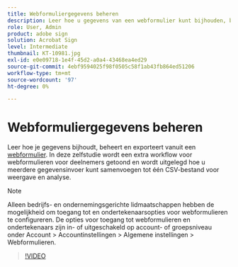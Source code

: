 ```yaml
---
title: Webformuliergegevens beheren
description: Leer hoe u gegevens van een webformulier kunt bijhouden, beheren en exporteren
role: User, Admin
product: adobe sign
solution: Acrobat Sign
level: Intermediate
thumbnail: KT-10981.jpg
exl-id: e0e09718-1e4f-45d2-a0a4-43468ea4ed29
source-git-commit: 4ebf9594025f98f0505c58f1ab43fb864ed51206
workflow-type: tm+mt
source-wordcount: '97'
ht-degree: 0%

---
```


# Webformuliergegevens beheren

Leer hoe je gegevens bijhoudt, beheert en exporteert vanuit een [webformulier](webform.md). In deze zelfstudie wordt een extra workflow voor webformulieren voor deelnemers getoond en wordt uitgelegd hoe u meerdere gegevensinvoer kunt samenvoegen tot één CSV-bestand voor weergave en analyse.

>[!NOTE]
>
>Alleen bedrijfs- en ondernemingsgerichte lidmaatschappen hebben de mogelijkheid om toegang tot en ondertekenaarsopties voor webformulieren te configureren. De opties voor toegang tot webformulieren en ondertekenaars zijn in- of uitgeschakeld op account- of groepsniveau onder Account > Accountinstellingen > Algemene instellingen > Webformulieren.

>[!VIDEO](https://video.tv.adobe.com/v/3409607?quality=12&learn=on&hidetitle=true)
